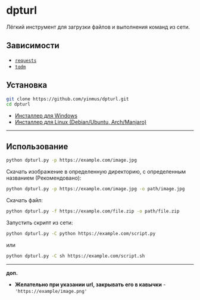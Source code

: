 # dpturl

Лёгкий инструмент для загрузки файлов и выполнения команд из сети.

## Зависимости
- [`requests`](https://pypi.org/project/requests/)
- [`tqdm`](https://pypi.org/project/tqdm/)

## Установка
```bash
git clone https://github.com/yinmus/dpturl.git
cd dpturl
```

- [Инсталлер для Windows](installer.bat)
- [Инсталлер для Linux (Debian/Ubuntu, Arch/Manjaro)](installer.sh)



___

## Использование
```bash
python dpturl.py -p https://example.com/image.jpg
```
Скачать изображение в определенную директорию, с определенным названием (Рекомендовано):
```sh
python dpturl.py -p https://example.com/image.jpg -o path/image.jpg
```

Cкачать файл:
```bash
python dpturl.py -f https://example.com/file.zip -o path/file.zip
```
Запустить скрипт из сети:
```bash
python dpturl.py -C python https://example.com/script.py
```
или
```bash
python dpturl.py -C sh https://example.com/script.sh
```
___
**доп.**
- **Желательно при указании url, закрывать его в кавычки** - `'https://example/image.png'`
